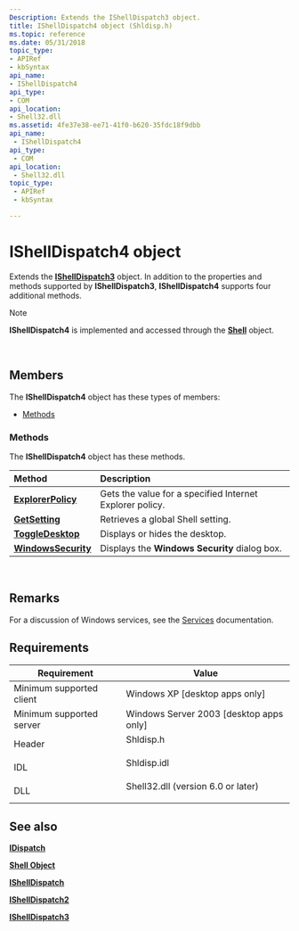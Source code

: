 ```yaml
---
Description: Extends the IShellDispatch3 object.
title: IShellDispatch4 object (Shldisp.h)
ms.topic: reference
ms.date: 05/31/2018
topic_type: 
- APIRef
- kbSyntax
api_name: 
- IShellDispatch4
api_type: 
- COM
api_location: 
- Shell32.dll
ms.assetid: 4fe37e38-ee71-41f0-b620-35fdc18f9dbb
api_name: 
 - IShellDispatch4
api_type: 
 - COM
api_location: 
 - Shell32.dll
topic_type: 
 - APIRef
 - kbSyntax

---
```


# IShellDispatch4 object

Extends the [**IShellDispatch3**](ishelldispatch3.md) object. In addition to the properties and methods supported by **IShellDispatch3**, **IShellDispatch4** supports four additional methods.

> [!Note]  
> **IShellDispatch4** is implemented and accessed through the [**Shell**](shell.md) object.

 

## Members

The **IShellDispatch4** object has these types of members:

-   [Methods](#methods)

### Methods

The **IShellDispatch4** object has these methods.



| Method                                                     | Description                                                         |
|:-----------------------------------------------------------|:--------------------------------------------------------------------|
| [**ExplorerPolicy**](ishelldispatch4-explorerpolicy.md)   | Gets the value for a specified Internet Explorer policy.<br/> |
| [**GetSetting**](ishelldispatch4-getsetting.md)           | Retrieves a global Shell setting.<br/>                        |
| [**ToggleDesktop**](ishelldispatch4-toggledesktop.md)     | Displays or hides the desktop.<br/>                           |
| [**WindowsSecurity**](ishelldispatch4-windowssecurity.md) | Displays the **Windows Security** dialog box.<br/>            |



 

## Remarks

For a discussion of Windows services, see the [Services](../services/services.md) documentation.

## Requirements



| Requirement | Value |
|-------------------------------------|---------------------------------------------------------------------------------------------------------------|
| Minimum supported client<br/> | Windows XP \[desktop apps only\]<br/>                                                                   |
| Minimum supported server<br/> | Windows Server 2003 \[desktop apps only\]<br/>                                                          |
| Header<br/>                   | <dl> <dt>Shldisp.h</dt> </dl>                          |
| IDL<br/>                      | <dl> <dt>Shldisp.idl</dt> </dl>                        |
| DLL<br/>                      | <dl> <dt>Shell32.dll (version 6.0 or later)</dt> </dl> |



## See also

<dl> <dt>

[**IDispatch**](/windows/win32/api/oaidl/nn-oaidl-idispatch)
</dt> <dt>

[**Shell Object**](shell.md)
</dt> <dt>

[**IShellDispatch**](ishelldispatch.md)
</dt> <dt>

[**IShellDispatch2**](ishelldispatch2-object.md)
</dt> <dt>

[**IShellDispatch3**](ishelldispatch3.md)
</dt> </dl>

 

 
